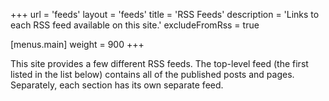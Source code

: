 +++
url = 'feeds'
layout = 'feeds'
title = 'RSS Feeds'
description = 'Links to each RSS feed available on this site.'
excludeFromRss = true

[menus.main]
weight = 900
+++

This site provides a few different RSS feeds. The top-level feed (the first listed in the list below) contains all of the published posts and pages. Separately, each section has its own separate feed.
